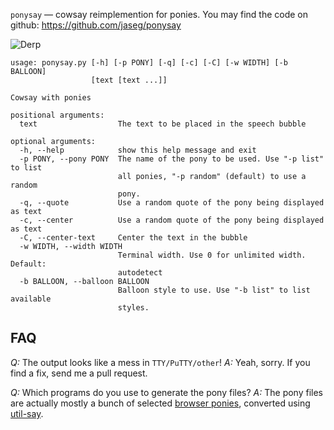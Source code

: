 `ponysay` — cowsay reimplemention for ponies.
You may find the code on github: https://github.com/jaseg/ponysay

![Derp](http://i.imgur.com/xOJbE.png)

```
usage: ponysay.py [-h] [-p PONY] [-q] [-c] [-C] [-w WIDTH] [-b BALLOON]
                  [text [text ...]]

Cowsay with ponies

positional arguments:
  text                  The text to be placed in the speech bubble

optional arguments:
  -h, --help            show this help message and exit
  -p PONY, --pony PONY  The name of the pony to be used. Use "-p list" to list
                        all ponies, "-p random" (default) to use a random
                        pony.
  -q, --quote           Use a random quote of the pony being displayed as text
  -c, --center          Use a random quote of the pony being displayed as text
  -C, --center-text     Center the text in the bubble
  -w WIDTH, --width WIDTH
                        Terminal width. Use 0 for unlimited width. Default:
                        autodetect
  -b BALLOON, --balloon BALLOON
                        Balloon style to use. Use "-b list" to list available
                        styles.
```

FAQ
---

*Q:* The output looks like a mess in `TTY/PuTTY/other`!
*A:* Yeah, sorry. If you find a fix, send me a pull request.

*Q:* Which programs do you use to generate the pony files?
*A:* The pony files are actually mostly a bunch of selected [browser ponies](http://web.student.tuwien.ac.at/~e0427417/browser-ponies/ponies.html), converted using [util-say](https://github.com/maandree/util-say).
